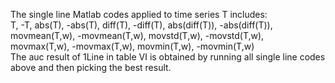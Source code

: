 The single line Matlab codes applied to time series T includes:   
T, -T, abs(T), -abs(T), diff(T), -diff(T), abs(diff(T)), -abs(diff(T)), movmean(T,w), -movmean(T,w), movstd(T,w), -movstd(T,w),  
movmax(T,w), -movmax(T,w), movmin(T,w), -movmin(T,w)   
The auc result of 1Line in table Ⅵ is obtained by running all single line codes above and then picking the best result.
